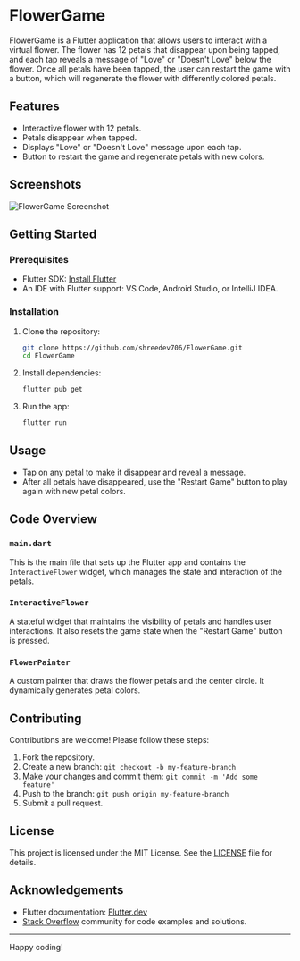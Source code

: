# FlowerGame

FlowerGame is a Flutter application that allows users to interact with a virtual flower. The flower has 12 petals that disappear upon being tapped, and each tap reveals a message of "Love" or "Doesn't Love" below the flower. Once all petals have been tapped, the user can restart the game with a button, which will regenerate the flower with differently colored petals.

## Features

- Interactive flower with 12 petals.
- Petals disappear when tapped.
- Displays "Love" or "Doesn't Love" message upon each tap.
- Button to restart the game and regenerate petals with new colors.

## Screenshots

![FlowerGame Screenshot](screenshot.png)

## Getting Started

### Prerequisites

- Flutter SDK: [Install Flutter](https://flutter.dev/docs/get-started/install)
- An IDE with Flutter support: VS Code, Android Studio, or IntelliJ IDEA.

### Installation

1. Clone the repository:

    ```bash
    git clone https://github.com/shreedev706/FlowerGame.git
    cd FlowerGame
    ```

2. Install dependencies:

    ```bash
    flutter pub get
    ```

3. Run the app:

    ```bash
    flutter run
    ```

## Usage

- Tap on any petal to make it disappear and reveal a message.
- After all petals have disappeared, use the "Restart Game" button to play again with new petal colors.

## Code Overview

### `main.dart`

This is the main file that sets up the Flutter app and contains the `InteractiveFlower` widget, which manages the state and interaction of the petals.

### `InteractiveFlower`

A stateful widget that maintains the visibility of petals and handles user interactions. It also resets the game state when the "Restart Game" button is pressed.

### `FlowerPainter`

A custom painter that draws the flower petals and the center circle. It dynamically generates petal colors.

## Contributing

Contributions are welcome! Please follow these steps:

1. Fork the repository.
2. Create a new branch: `git checkout -b my-feature-branch`
3. Make your changes and commit them: `git commit -m 'Add some feature'`
4. Push to the branch: `git push origin my-feature-branch`
5. Submit a pull request.

## License

This project is licensed under the MIT License. See the [LICENSE](LICENSE) file for details.

## Acknowledgements

- Flutter documentation: [Flutter.dev](https://flutter.dev/docs)
- [Stack Overflow](https://stackoverflow.com/) community for code examples and solutions.

---

Happy coding!

